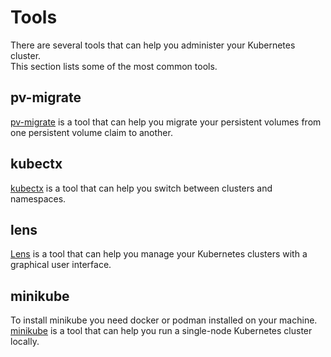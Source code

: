 # Tools
There are several tools that can help you administer your Kubernetes cluster.  
This section lists some of the most common tools.

## pv-migrate
[pv-migrate](https://github.com/utkuozdemir/pv-migrate) is a tool that can help you migrate your persistent volumes from one persistent volume claim to another.

## kubectx
[kubectx](https://github.com/ahmetb/kubectx) is a tool that can help you switch between clusters and namespaces.

## lens
[Lens](https://k8slens.dev/) is a tool that can help you manage your Kubernetes clusters with a graphical user interface.

## minikube
To install minikube you need docker or podman installed on your machine.
[minikube](https://minikube.sigs.k8s.io/) is a tool that can help you run a single-node Kubernetes cluster locally.
